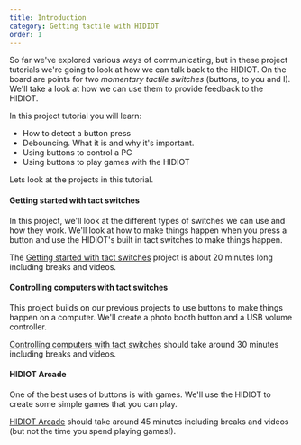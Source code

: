 ```yaml
---
title: Introduction
category: Getting tactile with HIDIOT
order: 1
---
```


So far we've explored various ways of communicating, but in these project tutorials we're going to look at how we can talk back to the HIDIOT. On the board are points for two *momentary tactile switches* (buttons, to you and I). We'll take a look at how we can use them to provide feedback to the HIDIOT.

In this project tutorial you will learn:

* How to detect a button press
* Debouncing. What it is and why it's important.
* Using buttons to control a PC
* Using buttons to play games with the HIDIOT

Lets look at the projects in this tutorial.

#### Getting started with tact switches 

In this project, we'll look at the different types of switches we can use and how they work. We'll look at how to make things happen when you press a button and use the HIDIOT's built in tact switches to make things happen. 

The [Getting started with tact switches](/getting_tactile/getting_started/) project is about 20 minutes long including breaks and videos.

#### Controlling computers with tact switches

This project builds on our previous projects to use buttons to make things happen on a computer. We'll create a photo booth button and a USB volume controller.

[Controlling computers with tact switches](/getting_tactile/controlling_computers/) should take around 30 minutes including breaks and videos.

#### HIDIOT Arcade

One of the best uses of buttons is with games. We'll use the HIDIOT to create some simple games that you can play.

[HIDIOT Arcade](/getting_tactile/controlling_computers/) should take around 45 minutes including breaks and videos (but not the time you spend playing games!).
